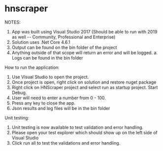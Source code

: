 # hnscraper


NOTES:
  1. App was built using Visual Studio 2017 (Should be able to run with 2019 as well -- Community, Professional and Enterprise)
  2. Solution uses .Net Core 4.6.1
  3. Output can be found on the bin folder of the project
  4. Anything outside of that scope will return an error and will be logged. 
      a. Logs can be found in the bin folder
  

How to run the application:

  1. Use Visual Studio to open the project.
  2. Once project is open, right click on solution and restore nuget package
  3. Right click on HNScraper project and select run as startup project. Start Debug.
  4. User will need to enter a number from 0 - 100.
  5. Press any key to close the app.
  6. Json results and log files will be in the bin folder


Unit testing:

  1. Unit testing is now available to test validation and error handling. 
  2. Please open your test explorer which should show up on the left side of Visual Studio
  3. Click run all to test the validations and error handling. 
  
 
 
